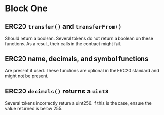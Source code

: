 # Block One

## ERC20 `transfer()` and `transferFrom()`

Should return a boolean. Several tokens do not return a boolean on these functions. As a result, their calls in the contract might fail.

## ERC20 name, decimals, and symbol functions

Are present if used. These functions are optional in the ERC20 standard and might not be present.

## ERC20 `decimals()` returns a `uint8`

Several tokens incorrectly return a uint256. If this is the case, ensure the value returned is below 255.
